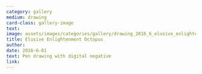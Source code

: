 ```yaml
---
category: gallery
medium: drawing
card-class: gallery-image
text:
image: assets/images/categories/gallery/drawing_2016_6_elusive_enlightenment_octopus_mirror_resized.jpg
title: Elusive Enlightenment Octopus
author:
date: 2016-6-01
text: Pen drawing with digital negative
link:
---
```

